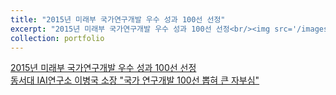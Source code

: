 ```yaml
---
title: "2015년 미래부 국가연구개발 우수 성과 100선 선정"
excerpt: "2015년 미래부 국가연구개발 우수 성과 100선 선정<br/><img src='/images/busanilbo.png'>"
collection: portfolio
---
```


[2015년 미래부 국가연구개발 우수 성과 100선 선정](http://kowon.dongseo.ac.kr/~lbg/cagd/R1510488.pdf)  
[동서대 IAI연구소 이병국 소장 "국가 연구개발 100선 뽑혀 큰 자부심"](https://www.busan.com/view/busan/view.php?code=20160101000082)
